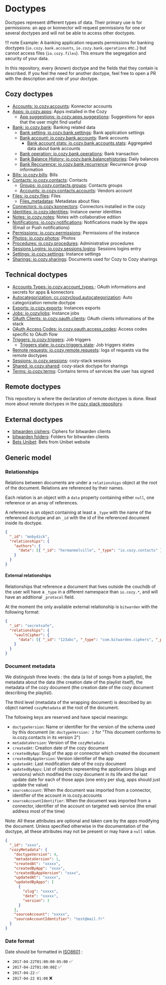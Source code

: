 # Doctypes

Doctypes represent different types of data. Their primary use is for permissions: an app or konnector will request permissions
for one or several doctypes and will not be able to access other doctypes.

!!! note
    Example: A banking application requests permissions for banking doctypes (`io.cozy.bank.accounts`, `io.cozy.bank.operations` etc..)
    but cannot access files (`io.cozy.files`).
This ensure the segregation and security of your data.

In this repository, every (known) doctype and the fields that they contain is described. If you feel the need
for another doctype, feel free to open a PR with the description and role of your doctype.

## Cozy doctypes

- [Accounts: io.cozy.accounts](io.cozy.accounts.md): Konnector accounts
- [Apps: io.cozy.apps](io.cozy.apps.md): Apps installed in the Cozy
  - [App suggestions: io.cozy.apps.suggestions](io.cozy.apps.suggestions.md): Suggestions for apps that the user might find useful
- [Bank: io.cozy.bank](io.cozy.bank.md): Banking related data
  - [Bank setting: io.cozy.bank.settings](io.cozy.bank.md#iocozybanksettings): Bank application settings
  - [Bank account: io.cozy.bank.accounts](io.cozy.bank.md#iocozybankaccounts): Bank accounts
    - [Bank account stats: io.cozy.bank.accounts.stats](io.cozy.bank.md#iocozybankaccountsstats): Aggregated data about bank accounts
  - [Bank operation: io.cozy.bank.operations](io.cozy.bank.md#iocozybankoperations): Bank transaction
  - [Bank Balance History: io.cozy.bank.balancehistories](io.cozy.bank.md#iocozybankbalancehistories): Daily balances
  - [Bank Reccurence: io.cozy.bank.recurrence](io.cozy.bank.md#iocozybankrecurrence): Recurrence group information
- [Bills: io.cozy.bills](io.cozy.bills.md): Bills
- [Contacts: io.cozy.contacts](io.cozy.contacts.md): Contacts
  - [Groups: io.cozy.contacts.groups](io.cozy.contacts.md#iocozycontactsgroups): Contacts groups
  - [Accounts: io.cozy.contacts.accounts](io.cozy.contacts.md#iocozycontactsaccounts): Vendors account
- [Files: io.cozy.files](io.cozy.files.md): Files
  - [Files_metadatas](io.cozy.files_metadata.md): Metadatas about files
- [Connectors: io.cozy.konnectors](io.cozy.konnectors.md): Connectors installed in the cozy
- [Identities: io.cozy.identities](io.cozy.identities.md): Instance owner identities
- [Notes: io.cozy.notes](io.cozy.notes.md): Notes with collaborative edition
- [Notifications: io.cozy.notifications](io.cozy.notifications.md): Notifications made by the apps (Email or Push notifications)
- [Permissions: io.cozy.permissions](io.cozy.permissions.md): Permissions of the instance
- [Photos: io.cozy.photos](io.cozy.photos.md): Photos
- [Procedures: io.cozy.procedures](io.cozy.procedures.md): Administrative procedures
- [Sessions Logins: io.cozy.sessions.logins](io.cozy.sessions.logins.md): Sessions logins entry
- [Settings: io.cozy.settings](io.cozy.settings.md): Instance settings
- [Sharings: io.cozy.sharings](io.cozy.sharings.md): Documents used for Cozy to Cozy sharings

## Technical doctypes

- [Accounts Types: io.cozy.account_types
](io.cozy.account_types.md): OAuth informations and secrets
  for apps & konnectors
- [Autocategorization: cc.cozycloud.autocategorization](cc.cozycloud.autocategorization.md): Auto categorization remote doctype
- [Exports: io.cozy.exports](io.cozy.exports.md): Instances exports
- [Jobs: io.cozy/jobs](io.cozy.jobs.md): Instance jobs
- [OAuth Clients: io.cozy.oauth.clients](io.cozy.oauth.clients.md): OAuth clients informations of the stack
- [OAuth Access Codes: io.cozy.oauth.access_codes](io.cozy.oauth.access_codes.md): Access codes specific to OAuth flow
- [Triggers: io.cozy.triggers](io.cozy.triggers.md): Job triggers
  - [Triggers state: io.cozy.triggers.state](io.cozy.triggers.state.md): Job triggers states
- [Remote requests: io.cozy.remote.requests](io.cozy.remote.requests.md): logs of requests via the remote doctypes
- [Sessions: io.cozy.sessions](io.cozy.sessions.md): cozy-stack sessions
- [Shared: io.cozy.shared](io.cozy.shared.md): cozy-stack doctype for sharings
- [Terms: io.cozy.terms](io.cozy.terms.md): Contains terms of services the user has signed

## Remote doctypes

This repository is where the declaration of remote doctypes is done. Read more about remote doctypes in the [cozy stack repository](https://github.com/cozy/cozy-stack/blob/51f99a890dba85ff9c4b09124ee3b5bdd3d83300/docs/remote.md#declaring-a-remote-doctype).

## External doctypes

- [bitwarden ciphers](com.bitwarden.ciphers.md): Ciphers for bitwarden clients
- [bitwarden folders](com.bitwarden.folders.md): Folders for bitwarden clients
- [Bets Unibet](com.unibet.bets.md): Bets from Unibet website

## Generic model

### Relationships

Relations between documents are under a `relationships` object at the root of the document. Relations are referenced by their names.

Each relation is an object with a `data` property containing either `null`, one reference or an array of references.

A reference is an object containing at least a `_type` with the name of the referenced doctype and an `_id` with the id of the referenced document inside its doctype.

```json
{
  "_id": "mobydick",
  "relationships": {
    "authors": {
      "data": [{ "_id": "hermanmelville", "_type": "io.cozy.contacts" }]
    }
  }
}
```

#### External relationships

Relationships that reference a document that lives outside the couchdb of the user will have a `_type` in a different namespace than `io.cozy.*`, and will have an additional `_protocol` field.

At the moment the only available external relationship is `bitwarden` with the following format:

```json
{
  "_id": "secretsafe",
  "relationships": {
    "vaultCipher": {
      "data": [{ "_id": "123abc", "_type": "com.bitwarden.ciphers", "_protocol": "bitwarden" }]
    }
  }
}
```

### Document metadata

We distinguish three levels : the data (a list of songs from a playlist), the metadata about the data (the creation date of the playlist itself), the metadata of the cozy document (the creation date of the cozy document describing the playlist).

The third level (metadata of the wrapping document) is described by an object named `cozyMetadata` at the root of the document.

The following keys are reserved and have special meanings:

- `doctypeVersion`: Name or identifier for the version of the schema used by this document (ie: `doctypeVersion: 2` for "This document conforms to io.cozy.contacts in its version 2")
- `metadataVersion`: Version of the `cozyMetadata`
- `createdAt`: Creation date of the cozy document
- `createdByApp`: Slug of the app or connector which created the document
- `createdByAppVersion`: Version identifier of the app
- `updatedAt`: Last modification date of the cozy document
- `updatedByApps`: List of objects representing the applications (slugs and versions) which modified the cozy document in its life and the last update date for each of those apps (one entry per slug, apps should just update the value)
- `sourceAccount`: When the document was imported from a connector, identifier of the account in io.cozy.accounts
- `sourceAccountIdentifier`: When the document was imported from a connector, identifier of the account on targeted web service (the email address most of the time)

Note: All these attributes are optional and taken care by the apps modifying the document. Unless specified otherwise in the documentation of the doctype, all these attributes may not be present or may have a `null` value.

```json
{
  "_id": "xxxx",
  "cozyMetadata": {
    "doctypeVersion": 4,
    "metadataVersion": 1,
    "createdAt": "xxxxx",
    "createdByApp": "xxxx",
    "createdByAppVersion": "xxxx",
    "updatedAt": "xxxxx",
    "updatedByApps": [
      {
        "slug": "xxxxx",
        "date": "xxxxx",
        "version": 3
      }
    ],
    "sourceAccount": "xxxxx",
    "sourceAccountIdentifier": "test@mail.fr"
  }
}
```

### Date format

Date should be formatted in [ISO8601](https://fr.wikipedia.org/wiki/ISO_8601) :

- `2017-04-22T01:00:00-05:00` ✅
- `2017-04-22T01:00:00Z` ✅
- `2017-04-22` ✅
- `2017-04-22 01:00` ❌
